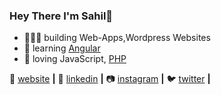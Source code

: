 ### Hey There I'm Sahil👋

- 👨🏼‍💻 building Web-Apps,Wordpress Websites
- 🧠 learning [Angular][Angular]
- 💜 loving JavaScript, [PHP][PHP]  

🏡 [website][website] **|**
👔 [linkedin][linkedin] **|**
📷 [instagram][instagram] **|** 
🐦 [twitter][twitter] **|** 

[Angular]: https://angular.io/
[PHP]: https://www.php.net/
[website]: https://sahil-shethna.github.io/resume/
[twitter]: https://twitter.com/sahil_shethna
[instagram]: https://www.instagram.com/sahil_shethna/
[linkedin]: https://www.linkedin.com/in/sahil-shethna-9a8258146/

<!--**Sahil-Shethna/Sahil-Shethna** is a ✨ _special_ ✨ repository because its `README.md` (this file) appears on your GitHub profile.

Here are some ideas to get you started:

- 🔭 I’m currently working on ...
- 🌱 I’m currently learning ...
- 👯 I’m looking to collaborate on ...
- 🤔 I’m looking for help with ...
- 💬 Ask me about ...
- 📫 How to reach me: ...
- 😄 Pronouns: ...
- ⚡ Fun fact: ...
-->
